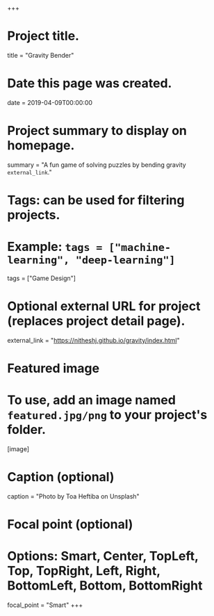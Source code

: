 +++
# Project title.
title = "Gravity Bender"

# Date this page was created.
date = 2019-04-09T00:00:00

# Project summary to display on homepage.
summary = "A fun game of solving puzzles by bending gravity `external_link`."

# Tags: can be used for filtering projects.
# Example: `tags = ["machine-learning", "deep-learning"]`
tags = ["Game Design"]

# Optional external URL for project (replaces project detail page).
external_link = "https://nitheshj.github.io/gravity/index.html"

# Featured image
# To use, add an image named `featured.jpg/png` to your project's folder. 
[image]
  # Caption (optional)
  caption = "Photo by Toa Heftiba on Unsplash"

  # Focal point (optional)
  # Options: Smart, Center, TopLeft, Top, TopRight, Left, Right, BottomLeft, Bottom, BottomRight
  focal_point = "Smart"
+++
